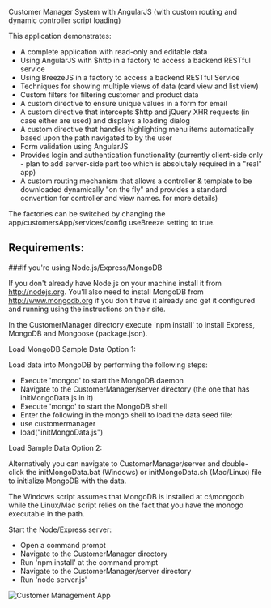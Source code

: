 Customer Manager System with AngularJS (with custom routing and dynamic controller script loading)



This application demonstrates:

* A complete application with read-only and editable data
* Using AngularJS with $http in a factory to access a backend RESTful service
* Using BreezeJS in a factory to access a backend RESTful Service
* Techniques for showing multiple views of data (card view and list view)
* Custom filters for filtering customer and product data
* A custom directive to ensure unique values in a form for email 
* A custom directive that intercepts $http and jQuery XHR requests (in case either are used) and displays a loading dialog
* A custom directive that handles highlighting menu items automatically based upon the path navigated to by the user
* Form validation using AngularJS
* Provides login and authentication functionality (currently client-side only - plan to add server-side part too which is absolutely required in a "real" app)
* A custom routing mechanism that allows a controller & template to be downloaded dynamically "on the fly" and provides a standard convention for controller and view names.
 for more details)

The factories can be switched by changing the app/customersApp/services/config useBreeze setting to true.

## Requirements:


###If you're using Node.js/Express/MongoDB

If you don't already have Node.js on your machine install it from http://nodejs.org. You'll also need to install MongoDB from http://www.mongodb.org if you don't have it already and get it configured and running using the instructions on their site.

In the CustomerManager directory execute 'npm install' to install Express, MongoDB and Mongoose (package.json).

Load MongoDB Sample Data Option 1: 

Load data into MongoDB by performing the following steps:

* Execute 'mongod' to start the MongoDB daemon
* Navigate to the CustomerManager/server directory (the one that has initMongoData.js in it)
* Execute 'mongo' to start the MongoDB shell
* Enter the following in the mongo shell to load the data seed file:
 * use customermanager
 * load("initMongoData.js")

Load Sample Data Option 2: 

Alternatively you can navigate to CustomerManager/server and double-click the initMongoData.bat (Windows) or initMongoData.sh (Mac/Linux) file to initialize MongoDB with the data. 

The Windows script assumes that MongoDB is installed at c:\mongodb while the Linux/Mac script relies on the fact that you have the monogo executable
in the path.

Start the Node/Express server:

* Open a command prompt
* Navigate to the CustomerManager directory
* Run 'npm install' at the command prompt
* Navigate to the CustomerManager/server directory
* Run 'node server.js'


![Customer Management App](CustomerManagerSytem/Content/images/customerApp.png)


